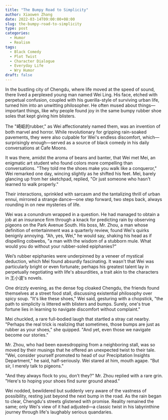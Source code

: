 ```yaml
---
title: "The Bumpy Road to Simplicity"
author: Xiaowen Zhang
date: 2022-03-14T09:00:00+08:00
slug: the-bumpy-road-to-simplicity
type: post
categories:
  - Humor
  - Realism
tags:
  - Black Comedy
  - Plot Twist
  - Character Dialogue
  - Everyday Life
  - Wry Humor
draft: false
---
```


In the bustling city of Chengdu, where life moved at the speed of sound, there lived a perplexed young man named Wei Ling. His face, etched with perpetual confusion, coupled with his guerilla-style of surviving urban life, turned him into an unwitting philosopher. He often mused about things—important things, like why people found joy in the same bumpy rubber shoe soles that kept giving him blisters.

The "崎岖的rubber," as Wei affectionately named them, was an invention of both marvel and horror. While revolutionary for gripping rain-soaked pavements, they were also culpable for Wei's endless discomfort, which—surprisingly enough—served as a source of black comedy in his daily conversations at Cafe Moons.

It was there, amidst the aroma of beans and banter, that Wei met Mei, an enigmatic art student who found colors more compelling than conversations. "They told me the shoes make you walk like a conqueror," Wei remarked one day, wincing slightly as he shifted his feet. Mei, barely glancing up from her sketchpad, replied, "Or just someone who hasn't learned to walk properly."

Their interactions, sprinkled with sarcasm and the tantalizing thrill of urban ennui, mirrored a strange dance—one step forward, two steps back, always rounding in on new mysteries of life. 

Wei was a conundrum wrapped in a question. He had managed to obtain a job at an insurance firm through a knack for predicting rain by observing pigeons on the Park Avenue South. His boss, Mr. Zhou, a man whose definition of entertainment was a quarterly review, found Wei's quirks benignly annoying. "Ah, yes, Wei," he would say, shaking his head as if dispelling cobwebs, "a man with the wisdom of a stubborn mule. What would you do without your rubber-soled epiphanies?"

Wei’s rubber epiphanies were underpinned by a veneer of mystical deduction, which Mei found absurdly fascinating. It wasn't that Wei was particularly bright or even fortunate; perhaps his greatest talent lay in perpetually negotiating with life's absurdities, a trait akin to the characters in 王小波’s novels.

One drizzly evening, as the dense fog cloaked Chengdu, the friends found themselves at a street food stall, discussing existential philosophy over spicy soup. "It's like these shoes," Wei said, gesturing with a chopstick, "the path to simplicity is littered with blisters and bumps. Surely, one's true fortune lies in learning to navigate discomfort without complaint."

Mei chuckled, a rare full-bodied laugh that startled a stray cat nearby. "Perhaps the real trick is realizing that sometimes, those bumps are just as rubber as your shoes," she quipped. "And yet, even those we navigate become our stories."

Mr. Zhou, who had been eavesdropping from a neighboring stall, was so moved by their musings that he offered an unexpected twist to their tale. "Wei, consider yourself promoted to head of our Precipitation Insights Department," he said, half-seriously. Wei stared at him, mouth agape. "But sir, I merely talk to pigeons."

"And they always flock to you, don’t they?" Mr. Zhou replied with a rare grin. "Here's to hoping your shoes find surer ground ahead."

Wei nodded, bewildered but suddenly very aware of the vastness of possibility, resting just beyond the next bump in the road. As the rain began to clear, Chengdu's streets glistened with promise. Reality remained the same; only Wei's view of it had adjusted—a classic twist in his labyrinthine journey through life's laughably serious quandaries.